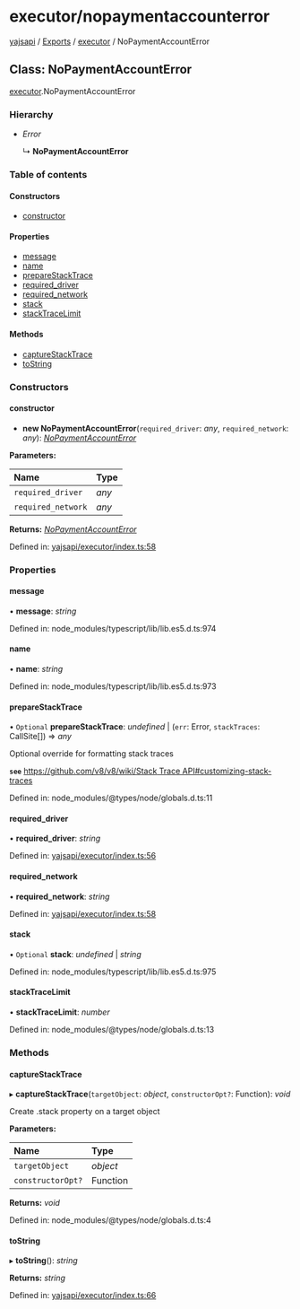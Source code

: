 # executor/nopaymentaccounterror

[yajsapi](https://github.com/golemfactory/yagna-docs/tree/9699eb3e934dbc2c15063c37bc7a317a2c47fef4/yajsapi/README.md) / [Exports](https://github.com/golemfactory/yagna-docs/tree/9699eb3e934dbc2c15063c37bc7a317a2c47fef4/yajsapi/modules.md) / [executor](../yajsapi-2/executor.md) / NoPaymentAccountError

## Class: NoPaymentAccountError

[executor](../yajsapi-2/executor.md).NoPaymentAccountError

### Hierarchy

* _Error_

  ↳ **NoPaymentAccountError**

### Table of contents

#### Constructors

* [constructor](executor.nopaymentaccounterror.md#constructor)

#### Properties

* [message](executor.nopaymentaccounterror.md#message)
* [name](executor.nopaymentaccounterror.md#name)
* [prepareStackTrace](executor.nopaymentaccounterror.md#preparestacktrace)
* [required\_driver](executor.nopaymentaccounterror.md#required_driver)
* [required\_network](executor.nopaymentaccounterror.md#required_network)
* [stack](executor.nopaymentaccounterror.md#stack)
* [stackTraceLimit](executor.nopaymentaccounterror.md#stacktracelimit)

#### Methods

* [captureStackTrace](executor.nopaymentaccounterror.md#capturestacktrace)
* [toString](executor.nopaymentaccounterror.md#tostring)

### Constructors

#### constructor

+ **new NoPaymentAccountError**\(`required_driver`: _any_, `required_network`: _any_\): [_NoPaymentAccountError_](executor.nopaymentaccounterror.md)

**Parameters:**

| Name | Type |
| :--- | :--- |
| `required_driver` | _any_ |
| `required_network` | _any_ |

**Returns:** [_NoPaymentAccountError_](executor.nopaymentaccounterror.md)

Defined in: [yajsapi/executor/index.ts:58](https://github.com/golemfactory/yajsapi/blob/0a8d8c8/yajsapi/executor/index.ts#L58)

### Properties

#### message

• **message**: _string_

Defined in: node\_modules/typescript/lib/lib.es5.d.ts:974

#### name

• **name**: _string_

Defined in: node\_modules/typescript/lib/lib.es5.d.ts:973

#### prepareStackTrace

• `Optional` **prepareStackTrace**: _undefined_ \| \(`err`: Error, `stackTraces`: CallSite\[\]\) =&gt; _any_

Optional override for formatting stack traces

**`see`** [https://github.com/v8/v8/wiki/Stack Trace API\#customizing-stack-traces](https://github.com/v8/v8/wiki/Stack%20Trace%20API#customizing-stack-traces)

Defined in: node\_modules/@types/node/globals.d.ts:11

#### required\_driver

• **required\_driver**: _string_

Defined in: [yajsapi/executor/index.ts:56](https://github.com/golemfactory/yajsapi/blob/0a8d8c8/yajsapi/executor/index.ts#L56)

#### required\_network

• **required\_network**: _string_

Defined in: [yajsapi/executor/index.ts:58](https://github.com/golemfactory/yajsapi/blob/0a8d8c8/yajsapi/executor/index.ts#L58)

#### stack

• `Optional` **stack**: _undefined_ \| _string_

Defined in: node\_modules/typescript/lib/lib.es5.d.ts:975

#### stackTraceLimit

• **stackTraceLimit**: _number_

Defined in: node\_modules/@types/node/globals.d.ts:13

### Methods

#### captureStackTrace

▸ **captureStackTrace**\(`targetObject`: _object_, `constructorOpt?`: Function\): _void_

Create .stack property on a target object

**Parameters:**

| Name | Type |
| :--- | :--- |
| `targetObject` | _object_ |
| `constructorOpt?` | Function |

**Returns:** _void_

Defined in: node\_modules/@types/node/globals.d.ts:4

#### toString

▸ **toString**\(\): _string_

**Returns:** _string_

Defined in: [yajsapi/executor/index.ts:66](https://github.com/golemfactory/yajsapi/blob/0a8d8c8/yajsapi/executor/index.ts#L66)

